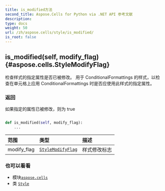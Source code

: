 ```yaml
---
title: is_modified方法
second_title: Aspose.Cells for Python via .NET API 参考文献
description:
type: docs
weight: 50
url: /zh/aspose.cells/style/is_modified/
is_root: false
---
```

##  is_modified(self, modify_flag) {#aspose.cells.StyleModifyFlag}
检查样式的指定属性是否已被修改。
用于 ConditionalFormattings 的样式，以检查在单元格上应用 ConditionalFormattings 时是否应使用此样式的指定属性。


### 返回

如果指定的属性已被修改，则为 true


```python

def is_modified(self, modify_flag):
    ...
```


|范围|类型|描述|
| :- | :- | :- |
| modify_flag | [`StyleModifyFlag`](/cells/python-net/zh/aspose.cells/stylemodifyflag) |样式修改标志|



### 也可以看看
* 模块[`aspose.cells`](../../)
* 类 [`Style`](/cells/python-net/zh/aspose.cells/style)
